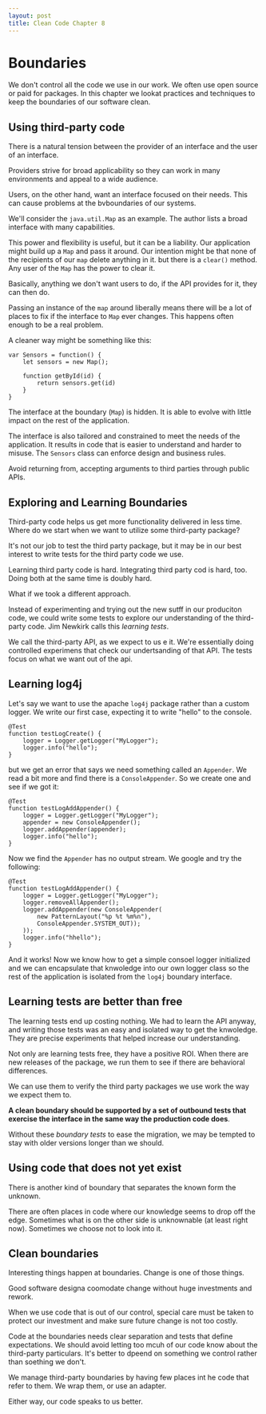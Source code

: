 ```yaml
---
layout: post
title: Clean Code Chapter 8
---
```


# Boundaries 

We don't control all the code we use in our work. We often use open source or paid for packages.  In this chapter we lookat practices and techniques to keep the boundaries of our software clean. 

## Using third-party code 

There is a natural tension between the provider of an interface and the user of an interface. 

Providers strive for broad applicability so they can work in many environments and appeal to a wide audience. 

Users, on the other hand, want an interface focused on their needs. This can cause problems at the bvboundaries of our systems. 

We'll consider the `java.util.Map` as an example. The author lists a broad interface with many capabilities. 

This power and flexibility is useful, but it can be a liability.  Our application might build up a `Map` and pass it around. Our intention might be that none of the recipients of our `map` delete anything in it. but there is a `clear()` method. Any user of the `Map` has the power to clear it. 

Basically, anything we don't want users to do, if the API provides for it, they can then do. 

Passing an instance of the `map` around liberally means there will be a lot of places to fix if the interface to `Map` ever changes. This happens often enough to be a real problem. 

A cleaner way might be something like this: 

```
var Sensors = function() {
    let sensors = new Map();

    function getById(id) {
        return sensors.get(id)
    }
}
```

The interface at the boundary (`Map`) is hidden. It is able to evolve with little impact on the rest of the application. 

The interface is also tailored and constrained to meet the needs of the application. It results in code that is easier to understand and harder to misuse. The `Sensors` class can enforce design and business rules. 

Avoid returning from, accepting arguments to third parties through public APIs. 

## Exploring and Learning Boundaries 

Third-party code helps us get more functionality delivered in less time. Where do we start when we want to utilize some third-party package? 

It's not our job to test the third party package, but it may be in our best interest to write tests for the third party code we use. 

Learning third party code is hard. Integrating third party cod is hard, too. Doing both at the same time is doubly hard. 

What if we took a different approach. 

Instead of experimenting and trying out the new sutff in our produciton code, we could write some tests to explore our understanding of the third-party code. Jim Newkirk calls this *learning tests*. 

We call the third-party API, as we expect to us e it. We're essentially doing controlled experimens that check our undertsanding of that API. The tests focus on what we want out of the api. 

## Learning log4j

Let's say we want to use the apache `log4j` package rather than a custom logger. We write our first case, expecting it to write "hello" to the console. 

```
@Test 
function testLogCreate() {
    logger = Logger.getLogger("MyLogger");
    logger.info("hello");
}
```

but we get an error that says we need something called an `Appender`. We read a bit more and find there is a `ConsoleAppender`. So we create one and see if we got it: 

```
@Test 
function testLogAddAppender() {
    logger = Logger.getLogger("MyLogger");
    appender = new ConsoleAppender();
    logger.addAppender(appender);
    logger.info("hello");
}
```

Now we find the `Appender` has no output stream. We google and try the following: 

```
@Test 
function testLogAddAppender() {
    logger = Logger.getLogger("MyLogger");
    logger.removeAllAppender();
    logger.addAppender(new ConsoleAppender(
        new PatternLayout("%p %t %m%n"),
        ConsoleAppender.SYSTEM_OUT));
    ));
    logger.info("hhello");
}
```

And it works! Now we know how to get a simple consoel logger initialized and we can encapsulate that knwoledge into our own logger class so the rest of the application is isolated from the `log4j` boundary interface. 

## Learning tests are better than free 

The learning tests end up costing nothing. We had to learn the API anyway, and writing those tests was an easy and isolated way to get the knwoledge. They are precise experiments that helped increase our understanding. 

Not only are learning tests free, they have a positive ROI. When there are new releases of the package, we run them to see if there are behavioral differences. 

We can use them to verify the third party packages we use work the way we expect them to. 

**A clean boundary should be supported by a set of outbound tests that exercise the interface in the same way the production code does**. 

Without these *boundary tests* to ease the migration, we may be tempted to stay with older versions longer than we should. 

## Using code that does not yet exist

There is another kind of boundary that separates the known form the unknown. 

There are often places in code where our knowledge seems to drop off the edge. Sometimes what is on the other side is unknownable (at least right now). Sometimes we choose not to look into it. 

## Clean boundaries 

Interesting things happen at boundaries. Change is one of those things. 

Good software designa coomodate change without huge investments and rework.

When we use code that is out of our control, special care must be taken to protect our investment and make sure future change is not too costly. 

Code at the boundaries needs clear separation and tests that define expectations. We should avoid letting too mcuh of our code know about the third-party particulars. It's better to dpeend on something we control rather than soething we don't. 

We manage third-party boundaries by having few places int he code that refer to them. We wrap them, or use an adapter. 

Either way, our code speaks to us better. 